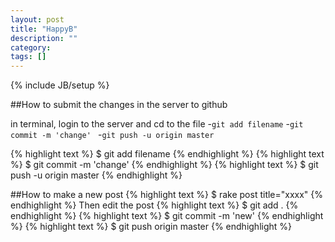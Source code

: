 ```yaml
---
layout: post
title: "HappyB"
description: ""
category: 
tags: []
---
```

{% include JB/setup %}


##How to submit the changes in the server to github

in terminal, login to the server and cd to the file
-`git add filename`
-`git commit -m 'change' `
-`git push -u origin master`

{% highlight text %} $ git add filename {% endhighlight %}
{% highlight text %} $ git commit -m 'change' {% endhighlight %}
{% highlight text %} $ git push -u origin master {% endhighlight %}


##How to make a new post
{% highlight text %} $ rake post title="xxxx" {% endhighlight %}
Then edit the post
{% highlight text %} $ git add . {% endhighlight %}
{% highlight text %} $ git commit -m 'new' {% endhighlight %}
{% highlight text %} $ git push origin master {% endhighlight %}



